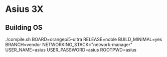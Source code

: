 # Asius 3X

## Building OS
./compile.sh BOARD=orangepi5-ultra RELEASE=noble BUILD_MINIMAL=yes BRANCH=vendor NETWORKING_STACK="network-manager" USER_NAME=asius USER_PASSWORD=asius ROOTPWD=asius
